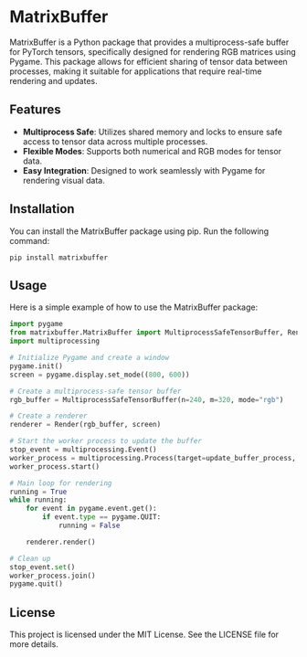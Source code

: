 # MatrixBuffer

MatrixBuffer is a Python package that provides a multiprocess-safe buffer for PyTorch tensors, specifically designed for rendering RGB matrices using Pygame. This package allows for efficient sharing of tensor data between processes, making it suitable for applications that require real-time rendering and updates.

## Features

- **Multiprocess Safe**: Utilizes shared memory and locks to ensure safe access to tensor data across multiple processes.
- **Flexible Modes**: Supports both numerical and RGB modes for tensor data.
- **Easy Integration**: Designed to work seamlessly with Pygame for rendering visual data.

## Installation

You can install the MatrixBuffer package using pip. Run the following command:

```
pip install matrixbuffer
```

## Usage

Here is a simple example of how to use the MatrixBuffer package:

```python
import pygame
from matrixbuffer.MatrixBuffer import MultiprocessSafeTensorBuffer, Render, update_buffer_process
import multiprocessing

# Initialize Pygame and create a window
pygame.init()
screen = pygame.display.set_mode((800, 600))

# Create a multiprocess-safe tensor buffer
rgb_buffer = MultiprocessSafeTensorBuffer(n=240, m=320, mode="rgb")

# Create a renderer
renderer = Render(rgb_buffer, screen)

# Start the worker process to update the buffer
stop_event = multiprocessing.Event()
worker_process = multiprocessing.Process(target=update_buffer_process, args=(rgb_buffer, stop_event))
worker_process.start()

# Main loop for rendering
running = True
while running:
    for event in pygame.event.get():
        if event.type == pygame.QUIT:
            running = False

    renderer.render()

# Clean up
stop_event.set()
worker_process.join()
pygame.quit()
```

## License

This project is licensed under the MIT License. See the LICENSE file for more details.